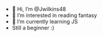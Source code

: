 - 👋 Hi, I’m @Jwilkins48
- 👀 I’m interested in reading fantasy
- 🌱 I’m currently learning JS
- Still a beginner :)


<!---
Jwilkins48/Jwilkins48 is a ✨ special ✨ repository because its `README.md` (this file) appears on your GitHub profile.
You can click the Preview link to take a look at your changes.
--->
